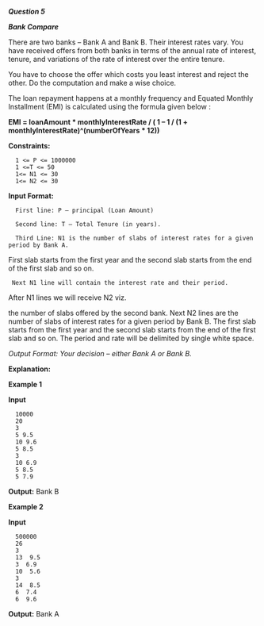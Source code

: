 ***Question 5***

***Bank Compare***

There are two banks – Bank A and Bank B. Their interest rates vary. You have received offers from both banks in terms of the annual rate of interest, tenure, and variations of the rate of interest over the entire tenure.

You have to choose the offer which costs you least interest and reject the other. Do the computation and make a wise choice.

The loan repayment happens at a monthly frequency and Equated Monthly Installment (EMI) is calculated using the formula given below :

**EMI = loanAmount * monthlyInterestRate / ( 1 – 1 / (1 + monthlyInterestRate)^(numberOfYears * 12))**

**Constraints:**

      1 <= P <= 1000000
      1 <=T <= 50
      1<= N1 <= 30
      1<= N2 <= 30

**Input Format:**

      First line: P – principal (Loan Amount)
      
      Second line: T – Total Tenure (in years).
      
      Third Line: N1 is the number of slabs of interest rates for a given period by Bank A. 

First slab starts from the first year and the second slab starts from the end of the first slab and so on.
     
     Next N1 line will contain the interest rate and their period.
      
      
After N1 lines we will receive N2 viz.

the number of slabs offered by the second bank.
Next N2 lines are the number of slabs of interest rates for a given period by Bank B. The first slab starts from the first year and the second slab starts from the end of the first slab and so on.
The period and rate will be delimited by single white space.

*Output Format: Your decision – either Bank A or Bank B.*

**Explanation:**

**Example 1**

**Input**

      10000
      20
      3
      5 9.5
      10 9.6
      5 8.5
      3
      10 6.9
      5 8.5
      5 7.9

**Output:** Bank B

**Example 2**

**Input**

      500000
      26
      3
      13  9.5
      3  6.9
      10  5.6
      3
      14  8.5
      6  7.4
      6  9.6

**Output:** Bank A
